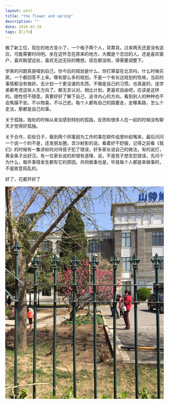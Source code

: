 ```yaml
---
layout: post
title: "the flower and spring"
description: ""
date: 2016-03-29
tags: [life]
---
```


搬了新工位，现在的地方变小了，一个格子两个人，背靠背。过来两天还是没有适应，可能需要时间吧。坐在这怀念在原来的地方，大概是个恋旧的人。还是喜欢窗户，喜欢眺望远处，喜欢无边无际的瞎想。现在都没啦，得需要调整下。

学弟的问题真是噎到自己，你今后的规划是什么，你打算留在北京吗，什么时候买房。一个都回答不上来。哪有那么多的规划。不是一个有长远规划的性格，当前的事情都没有做好。去计划一个更没谱的东西，不像是自己的习惯。也真是的，连学弟都考虑这些人生方向了。都无言以对。相比计划，更喜欢自由吧，应该是这样的。随性但不随意。真要好好了解下自己，追寻内心的方向，看到别人的种种也不会焦躁不安。不以物喜，不以己悲。每个人都有自己的路要走，走哪条路，怎么个走法，那都是自己的事。

关于孤独，独处的时候从来没感到特别的孤独，反而和很多人在一起的时候没有聊天才觉得好孤独。

关于合作，前些日子，看到两个同事因为工作的事在邮件组里吵起嘴来，最后问问一个说一个的不是，还发朋友圈，含沙射影的说。看着好不舒服，记得之前看《我们》的时候有一集讲如何对待孩子犯了错误，好多家长说自己的做法，有的说打，黄金条子出好汉。有一位家长说的却很有道理，说，不是孩子想去犯错误，先问个为什么，每件事情发生都有它的原因。共同做事也是，毕竟每个人都是来做事的，不是故意捣乱的。

好了，花都开好了

![flower in the yard](/assets/img/flower-in-the-yard.jpg)
